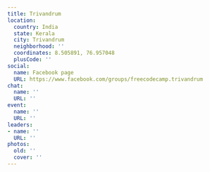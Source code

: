 ```yaml
---
title: Trivandrum
location:
  country: India
  state: Kerala
  city: Trivandrum
  neighborhood: ''
  coordinates: 8.505891, 76.957048
  plusCode: ''
social:
  name: Facebook page
  URL: https://www.facebook.com/groups/freecodecamp.trivandrum
chat:
  name: ''
  URL: ''
event:
  name: ''
  URL: ''
leaders:
- name: ''
  URL: ''
photos:
  old: ''
  cover: ''
---
```

